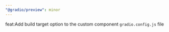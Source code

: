 ```yaml
---
"@gradio/preview": minor
---
```


feat:Add build target option to the custom component `gradio.config.js` file
